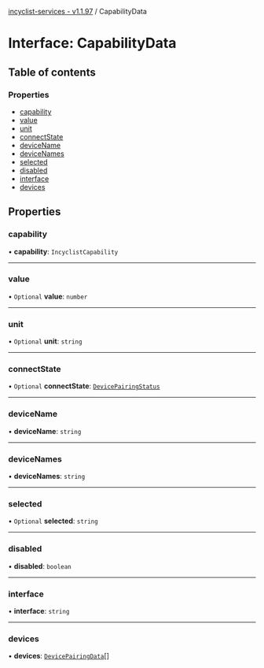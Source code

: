 [incyclist-services - v1.1.97](../README.md) / CapabilityData

# Interface: CapabilityData

## Table of contents

### Properties

- [capability](CapabilityData.md#capability)
- [value](CapabilityData.md#value)
- [unit](CapabilityData.md#unit)
- [connectState](CapabilityData.md#connectstate)
- [deviceName](CapabilityData.md#devicename)
- [deviceNames](CapabilityData.md#devicenames)
- [selected](CapabilityData.md#selected)
- [disabled](CapabilityData.md#disabled)
- [interface](CapabilityData.md#interface)
- [devices](CapabilityData.md#devices)

## Properties

### capability

• **capability**: `IncyclistCapability`

___

### value

• `Optional` **value**: `number`

___

### unit

• `Optional` **unit**: `string`

___

### connectState

• `Optional` **connectState**: [`DevicePairingStatus`](../README.md#devicepairingstatus)

___

### deviceName

• **deviceName**: `string`

___

### deviceNames

• **deviceNames**: `string`

___

### selected

• `Optional` **selected**: `string`

___

### disabled

• **disabled**: `boolean`

___

### interface

• **interface**: `string`

___

### devices

• **devices**: [`DevicePairingData`](DevicePairingData.md)[]
